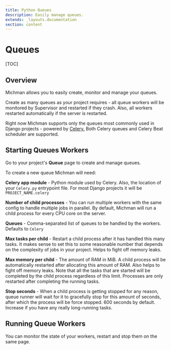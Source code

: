 ```yaml
---
title: Python Queues
description: Easily manage queues.
extends: _layouts.documentation
section: content
---
```


# Queues

[TOC]



## Overview

Michman allows you to easily create, monitor and manage your queues.

Create as many queues as your project requires -
all queue workers will be monitored by Supervisor and restarted if they crash.
Also, all workers restarted automatically if the server is restarted.

Right now Michman supports only the queues most commonly used in Django projects - powered by [Celery.][celery]
Both Celery queues and Celery Beat scheduler are supported.



## Starting Queues Workers

Go to your project's **Queue** page to create and manage queues.

To create a new queue Michman will need:

**Celery app module** - Python module used by Celery. Also, the location of your `Celery.py` entrypoint file.
For most Django projects it will be `PROJECT_NAME.celery`

**Number of child processes** - You can run multiple workers with the same config to handle multiple jobs in parallel.
By default, Michman will run a child process for every CPU core on the server.

**Queues** - Comma-separated list of queues to be handled by the workers. Defaults to `Celery`

**Max tasks per child** - Restart a child process after it has handled this many tasks.
It makes sense to set this to some reasonable number that depends on the complexity of jobs in your project.
Helps to fight off memory leaks.

**Max memory per child** - The amount of RAM in MiB. A child process will be automatically restarted after allocating
this amount of RAM. Also helps to fight off memory leaks. Note that all the tasks that are started will be
completed by the child process regardless of this limit. Processes are only restarted after completing the
running tasks.

**Stop seconds** - When a child process is getting stopped for any reason, queue runner will wait for it to
gracefully stop for this amount of seconds, after which the process will be force stopped.
600 seconds by default. Increase if you have any really long-running tasks.



## Running Queue Workers

You can monitor the state of your workers, restart and stop them on the same page.



[celery]: https://docs.celeryq.dev/en "Celery Documentation"
